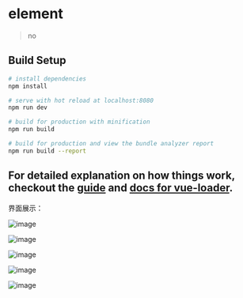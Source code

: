 # element

> no

## Build Setup

``` bash
# install dependencies
npm install

# serve with hot reload at localhost:8080
npm run dev

# build for production with minification
npm run build

# build for production and view the bundle analyzer report
npm run build --report
```

For detailed explanation on how things work, checkout the [guide](http://vuejs-templates.github.io/webpack/) and [docs for vue-loader](http://vuejs.github.io/vue-loader).
---------------------------------------------------------------------------------------------------
界面展示：

![image](http://thumbnail0.baidupcs.com/thumbnail/24fff87823cd461843538512476129ae?fid=740926287-250528-621096285683296&time=1501196400&rt=sh&sign=FDTAER-DCb740ccc5511e5e8fedcff06b081203-W0mCA9huSQT7lhBpawohuiGhlB8%3D&expires=8h&chkv=0&chkbd=0&chkpc=&dp-logid=4831379458889281098&dp-callid=0&size=c710_u400&quality=100&vuk=-&ft=video)

![image](http://thumbnail0.baidupcs.com/thumbnail/2748bb83b5e86e7cb65a54c9d3a820fe?fid=740926287-250528-694453930649885&time=1501196400&rt=sh&sign=FDTAER-DCb740ccc5511e5e8fedcff06b081203-mSIjI%2BX8eZPF6yec4EyPmNiSbhQ%3D&expires=8h&chkv=0&chkbd=0&chkpc=&dp-logid=4831648812940364705&dp-callid=0&size=c710_u400&quality=100&vuk=-&ft=video)

![image](http://thumbnail0.baidupcs.com/thumbnail/3ee7074bfaa0244ff4d5ebbca50f1a6d?fid=740926287-250528-1056248090153227&time=1501196400&rt=sh&sign=FDTAER-DCb740ccc5511e5e8fedcff06b081203-bc%2BXe8pjs7MQWlb1X0TJhLDLPcw%3D&expires=8h&chkv=0&chkbd=0&chkpc=&dp-logid=4831688578948439489&dp-callid=0&size=c710_u400&quality=100&vuk=-&ft=video)

![image](http://thumbnail0.baidupcs.com/thumbnail/c716d94f90b5cb34eb03e0e2109da61d?fid=740926287-250528-757793676522093&time=1501196400&rt=sh&sign=FDTAER-DCb740ccc5511e5e8fedcff06b081203-f1yXAoBgJvTFf%2FkqzUZnGWj4OEs%3D&expires=8h&chkv=0&chkbd=0&chkpc=&dp-logid=4831696097016395318&dp-callid=0&size=c710_u400&quality=100&vuk=-&ft=video)

![image](http://thumbnail0.baidupcs.com/thumbnail/cebd65840aa69489c0c1175d56522cb2?fid=740926287-250528-878457908058734&time=1501196400&rt=sh&sign=FDTAER-DCb740ccc5511e5e8fedcff06b081203-9gtP%2FVurlTIHpjfF7G6W2Zc3wFk%3D&expires=8h&chkv=0&chkbd=0&chkpc=&dp-logid=4831707956534683217&dp-callid=0&size=c710_u400&quality=100&vuk=-&ft=video)